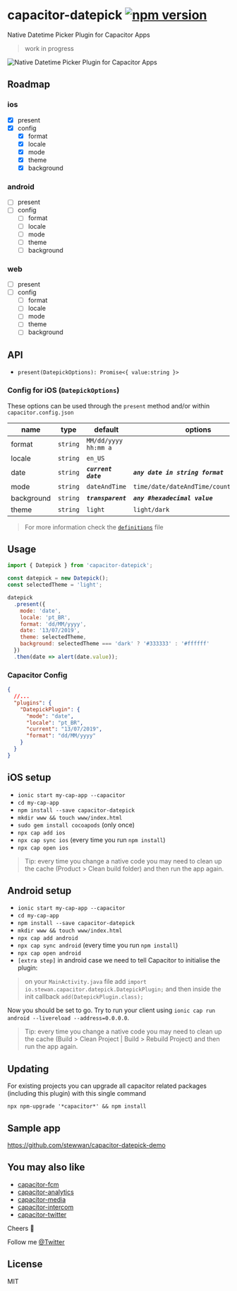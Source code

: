 # capacitor-datepick [![npm version](https://badge.fury.io/js/capacitor-datepick.svg)](https://badge.fury.io/js/capacitor-datepick)

Native Datetime Picker Plugin for Capacitor Apps

> work in progress

![Native Datetime Picker Plugin for Capacitor Apps](https://i.imgur.com/sRlCJp0.gif)

## Roadmap

### ios

- [x] present
- [x] config
  - [x] format
  - [x] locale
  - [x] mode
  - [x] theme
  - [x] background

### android

- [ ] present
- [ ] config
  - [ ] format
  - [ ] locale
  - [ ] mode
  - [ ] theme
  - [ ] background

### web

- [ ] present
- [ ] config
  - [ ] format
  - [ ] locale
  - [ ] mode
  - [ ] theme
  - [ ] background

## API

- `present(DatepickOptions): Promise<{ value:string }>`

### Config for iOS (`DatepickOptions`)

These options can be used through the `present` method and/or within `capacitor.config.json`

| name       | type     | default              | options                                |
| ---------- | -------- | -------------------- | -------------------------------------- |
| format     | `string` | `MM/dd/yyyy hh:mm a` |                                        |
| locale     | `string` | `en_US`              |                                        |
| date       | `string` | **_`current date`_** | **_`any date in string format`_**      |
| mode       | `string` | `dateAndTime`        | `time/date/dateAndTime/countDownTimer` |
| background | `string` | **_`transparent`_**  | **_`any #hexadecimal value`_**         |
| theme      | `string` | `light`              | `light/dark`                           |

> For more information check the [`definitions`](/src/definitions.ts) file

## Usage

```js
import { Datepick } from 'capacitor-datepick';

const datepick = new Datepick();
const selectedTheme = 'light';

datepick
  .present({
    mode: 'date',
    locale: 'pt_BR',
    format: 'dd/MM/yyyy',
    date: '13/07/2019',
    theme: selectedTheme,
    background: selectedTheme === 'dark' ? '#333333' : '#ffffff'
  })
  .then(date => alert(date.value));
```

### Capacitor Config

```json
{
  //...
  "plugins": {
    "DatepickPlugin": {
      "mode": "date",
      "locale": "pt_BR",
      "current": "13/07/2019",
      "format": "dd/MM/yyyy"
    }
  }
}
```

## iOS setup

- `ionic start my-cap-app --capacitor`
- `cd my-cap-app`
- `npm install --save capacitor-datepick`
- `mkdir www && touch www/index.html`
- `sudo gem install cocoapods` (only once)
- `npx cap add ios`
- `npx cap sync ios` (every time you run `npm install`)
- `npx cap open ios`

> Tip: every time you change a native code you may need to clean up the cache (Product > Clean build folder) and then run the app again.

## Android setup

- `ionic start my-cap-app --capacitor`
- `cd my-cap-app`
- `npm install --save capacitor-datepick`
- `mkdir www && touch www/index.html`
- `npx cap add android`
- `npx cap sync android` (every time you run `npm install`)
- `npx cap open android`
- `[extra step]` in android case we need to tell Capacitor to initialise the plugin:

> on your `MainActivity.java` file add `import io.stewan.capacitor.datepick.DatepickPlugin;` and then inside the init callback `add(DatepickPlugin.class);`

Now you should be set to go. Try to run your client using `ionic cap run android --livereload --address=0.0.0.0`.

> Tip: every time you change a native code you may need to clean up the cache (Build > Clean Project | Build > Rebuild Project) and then run the app again.

## Updating

For existing projects you can upgrade all capacitor related packages (including this plugin) with this single command

`npx npm-upgrade '*capacitor*' && npm install`

## Sample app

https://github.com/stewwan/capacitor-datepick-demo

## You may also like

- [capacitor-fcm](https://github.com/stewwan/capacitor-fcm)
- [capacitor-analytics](https://github.com/stewwan/capacitor-analytics)
- [capacitor-media](https://github.com/stewwan/capacitor-media)
- [capacitor-intercom](https://github.com/stewwan/capacitor-intercom)
- [capacitor-twitter](https://github.com/stewwan/capacitor-twitter)

Cheers 🍻

Follow me [@Twitter](https://twitter.com/StewanSilva)

## License

MIT
